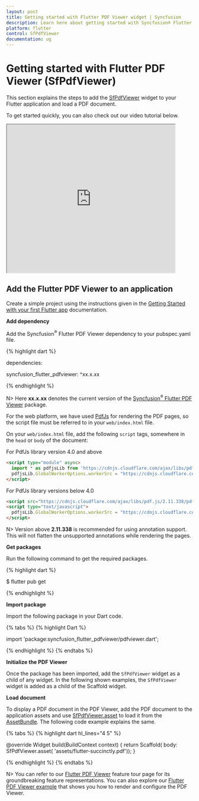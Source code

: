 ```yaml
---
layout: post
title: Getting started with Flutter PDF Viewer widget | Syncfusion
description: Learn here about getting started with Syncfusion® Flutter PDF Viewer (SfPdfViewer) widget, its features, and more.
platform: flutter
control: SfPdfViewer
documentation: ug
---
```


# Getting started with Flutter PDF Viewer (SfPdfViewer)
This section explains the steps to add the [SfPdfViewer](https://pub.dev/documentation/syncfusion_flutter_pdfviewer/latest/pdfviewer/SfPdfViewer-class.html) widget to your Flutter application and load a PDF document.

To get started quickly, you can also check out our video tutorial below. 

<style>#FlutterSfPdfViewerGettingStartedTutorial{width : 90% !important; height: 400px !important }</style> <iframe id='FlutterSfPdfViewerGettingStartedTutorial' src="https://www.youtube.com/embed/f1zEJZRdo7w?si=KaBtOjAEbrrRBw5y"></iframe>

## Add the Flutter PDF Viewer to an application
Create a simple project using the instructions given in the [Getting Started with your first Flutter app](https://docs.flutter.dev/get-started/test-drive#choose-your-ide) documentation.

**Add dependency**

Add the Syncfusion<sup>&reg;</sup> Flutter PDF Viewer dependency to your pubspec.yaml file.

{% highlight dart %}

dependencies:

syncfusion_flutter_pdfviewer: ^xx.x.xx

{% endhighlight %}

N> Here **xx.x.xx** denotes the current version of the [Syncfusion<sup>&reg;</sup> Flutter PDF Viewer](https://pub.dev/packages/syncfusion_flutter_pdfviewer/versions) package.

For the web platform, we have used [PdfJs](https://cdnjs.cloudflare.com/ajax/libs/pdf.js/2.11.338/pdf.min.js) for rendering the PDF pages, so the script file must be referred to in your `web/index.html` file.

On your `web/index.html` file, add the following `script` tags, somewhere in the `head` or `body` of the document:

For PdfJs library version 4.0 and above
```html
<script type="module" async>
  import * as pdfjsLib from 'https://cdnjs.cloudflare.com/ajax/libs/pdf.js/4.10.38/pdf.min.mjs';
  pdfjsLib.GlobalWorkerOptions.workerSrc = "https://cdnjs.cloudflare.com/ajax/libs/pdf.js/4.10.38/pdf.worker.min.mjs";
</script>
```

For PdfJs library versions below 4.0
```html
<script src="https://cdnjs.cloudflare.com/ajax/libs/pdf.js/2.11.338/pdf.min.js"></script>
<script type="text/javascript">
  pdfjsLib.GlobalWorkerOptions.workerSrc = "https://cdnjs.cloudflare.com/ajax/libs/pdf.js/2.11.338/pdf.worker.min.js";
</script>
```

N> Version above **2.11.338** is recommended for using annotation support. This will not flatten the unsupported annotations while rendering the pages.

**Get packages** 

Run the following command to get the required packages.

{% highlight dart %}

$ flutter pub get

{% endhighlight %}

**Import package**

Import the following package in your Dart code.

{% tabs %}
{% highlight Dart %}

import 'package:syncfusion_flutter_pdfviewer/pdfviewer.dart';

{% endhighlight %}
{% endtabs %}

**Initialize the PDF Viewer**

Once the package has been imported, add the `SfPdfViewer` widget as a child of any widget. In the following shown examples, the `SfPdfViewer` widget is added as a child of the Scaffold widget.

**Load document**

To display a PDF document in the PDF Viewer, add the PDF document to the application assets and use [SfPdfViewer.asset](https://pub.dev/documentation/syncfusion_flutter_pdfviewer/latest/pdfviewer/SfPdfViewer/SfPdfViewer.asset.html) to load it from the [AssetBundle](https://api.flutter.dev/flutter/services/AssetBundle-class.html). The following code example explains the same.

{% tabs %}
{% highlight dart hl_lines="4 5" %}

@override
Widget build(BuildContext context) {
  return Scaffold(
      body: SfPdfViewer.asset(
              'assets/flutter-succinctly.pdf'));
}

{% endhighlight %}
{% endtabs %}

N> You can refer to our [Flutter PDF Viewer](https://www.syncfusion.com/flutter-widgets/flutter-pdf-viewer) feature tour page for its groundbreaking feature representations. You can also explore our [Flutter PDF Viewer example](https://flutter.syncfusion.com/#/pdf-viewer/getting-started) that shows you how to render and configure the PDF Viewer.